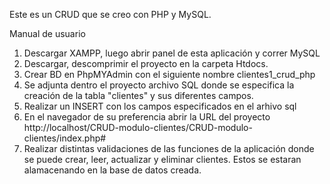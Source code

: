 
 Este es un CRUD que se creo con PHP y MySQL.

Manual de usuario

1. Descargar XAMPP, luego abrir panel de esta aplicación y correr MySQL  
2. Descargar, descomprimir el proyecto en la carpeta Htdocs.
3. Crear BD en PhpMYAdmin con el siguiente nombre clientes1_crud_php
4. Se adjunta dentro el proyecto archivo SQL donde se especifica la creación  de la tabla "clientes" y sus diferentes campos.
5. Realizar un INSERT con los campos especificados en el arhivo sql
6. En el navegador de su preferencia abrir la URL del proyecto http://localhost/CRUD-modulo-clientes/CRUD-modulo-clientes/index.php#
7. Realizar distintas validaciones de las funciones de la aplicación donde se puede crear, leer, actualizar y eliminar clientes. Estos se estaran alamacenando en la base de datos creada.


